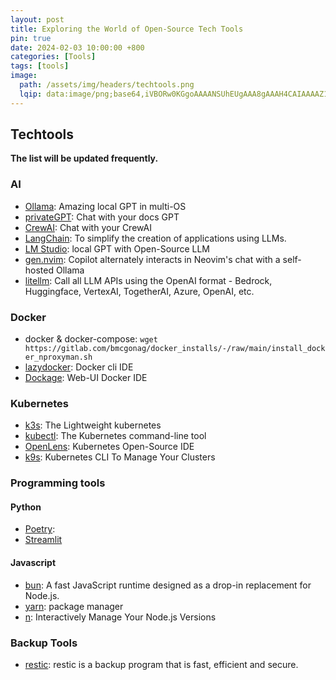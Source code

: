 ```yaml
---
layout: post
title: Exploring the World of Open-Source Tech Tools
pin: true
date: 2024-02-03 10:00:00 +800
categories: [Tools]
tags: [tools]
image:
  path: /assets/img/headers/techtools.png
  lqip: data:image/png;base64,iVBORw0KGgoAAAANSUhEUgAAA8gAAAH4CAIAAAAZ1VPRAALJIklEQVR4Aeyah5IbuxVE0aQ3h/eUv8L//1MOm/NumxaKp9TVZInO4e1d1QgDXNyMHgyG+vj59+Od
---
```


## Techtools

**The list will be updated frequently.**

### AI

- [Ollama](https://ollama.ai/): Amazing local GPT in multi-OS
- [privateGPT](https://github.com/imartinez/privateGPT): Chat with your docs GPT
- [CrewAI](https://github.com/joaomdmoura/crewAI): Chat with your CrewAI
- [LangChain](https://python.langchain.com/docs/get_started/introduction): To simplify the creation of applications using LLMs.
- [LM Studio](https://lmstudio.ai/): local GPT with Open-Source LLM
- [gen.nvim](https://github.com/David-Kunz/gen.nvim): Copilot alternately interacts in Neovim's chat with a self-hosted Ollama
- [litellm](https://github.com/BerriAI/litellm): Call all LLM APIs using the OpenAI format - Bedrock, Huggingface, VertexAI, TogetherAI, Azure, OpenAI, etc.

### Docker

- docker & docker-compose: `wget https://gitlab.com/bmcgonag/docker_installs/-/raw/main/install_docker_nproxyman.sh`
- [lazydocker](https://github.com/jesseduffield/lazydocker): Docker cli IDE
- [Dockage](https://github.com/louislam/dockge): Web-UI Docker IDE

### Kubernetes

- [k3s](https://k3s.io/): The Lightweight kubernetes
- [kubectl](https://kubernetes.io/docs/tasks/tools/): The Kubernetes command-line tool
- [OpenLens](https://github.com/MuhammedKalkan/OpenLens): Kubernetes Open-Source IDE
- [k9s](https://k9scli.io/): Kubernetes CLI To Manage Your Clusters

### Programming tools

#### Python

- [Poetry](https://python-poetry.org/):
- [Streamlit](https://docs.streamlit.io/)

#### Javascript

- [bun](https://bun.sh/docs/installation): A fast JavaScript runtime designed as a drop-in replacement for Node.js.
- [yarn](https://classic.yarnpkg.com/lang/en/docs/install/#mac-stable): package manager
- [n](https://github.com/tj/n): Interactively Manage Your Node.js Versions

### Backup Tools

- [restic](https://github.com/restic/restic): restic is a backup program that is fast, efficient and secure.
